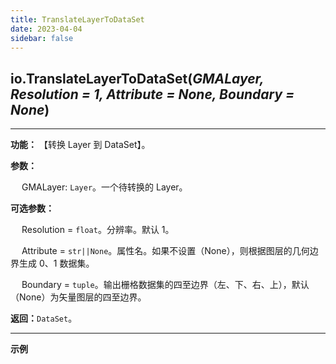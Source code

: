 ```yaml
---
title: TranslateLayerToDataSet
date: 2023-04-04
sidebar: false
---
```


## io.**TranslateLayerToDataSet**(*GMALayer, Resolution = 1, Attribute = None, Boundary = None*)<Badge text="1.1.5 +"/> 

---

**功能：** 【转换 Layer 到 DataSet】。

**参数：**

&emsp; GMALayer: `Layer`。一个待转换的 Layer。

**可选参数：**

&emsp; Resolution = `float`。分辨率。默认 1。

&emsp; Attribute = `str||None`。属性名。如果不设置（None），则根据图层的几何边界生成 0、1 数据集。

&emsp; Boundary = `tuple`。输出栅格数据集的四至边界（左、下、右、上），默认（None）为矢量图层的四至边界。

**返回：**`DataSet`。

---

**示例**